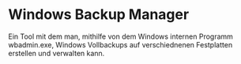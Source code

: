 
# Windows Backup Manager
Ein Tool mit dem man, mithilfe von dem Windows internen Programm wbadmin.exe, Windows Vollbackups auf verschiednenen Festplatten erstellen und verwalten kann.
